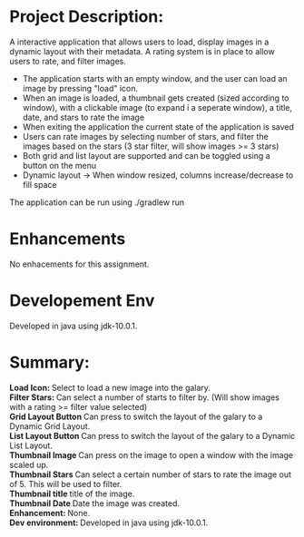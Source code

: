 <h1> Project Description: </h1> 
A interactive application that allows users to load, display images in a dynamic layout with their metadata.
A rating system is in place to allow users to rate, and filter images. 

<ul>
    <li> The application starts with an empty window, and the user can load an image by pressing "load" icon. </li> 
    <li> When an image is loaded, a thumbnail gets created (sized according to window), with a clickable image (to expand i a seperate window), a title, date, and stars to rate the image </li>
    <li> When exiting the application the current state of the application is saved </li>
    <li> Users can rate images by selecting number of stars, and filter the images based on the stars (3 star filter, will show images >= 3 stars) </li>
    <li> Both grid and list layout are supported and can be toggled using a button on the menu </li>
    <li> Dynamic layout -> When window resized, columns increase/decrease to fill space </li>
</ul>

The application can be run using ./gradlew run

<h1> Enhancements </h1>
No enhacements for this assignment. 

<h1> Developement Env </h1> 
Developed in java using jdk-10.0.1. 

<h1> Summary: </h1> 
<b> Load Icon: </b> Select to load a new image into the galary. <br> 
<b> Filter Stars: </b> Can select a number of starts to filter by. (Will show images with a rating >= filter value selected) <br> 
<b> Grid Layout Button </b> Can press to switch the layout of the galary to a Dynamic Grid Layout. <br> 
<b> List Layout Button </b> Can press to switch the layout of the galary to a Dynamic List Layout. <br> 
<b> Thumbnail Image </b> Can press on the image to open a window with the image scaled up. <br> 
<b> Thumbnail Stars </b> Can select a certain number of stars to rate the image out of 5. This will be used to filter. <br> 
<b> Thumbnail title </b> title of the image.<br> 
<b> Thumbnail Date </b> Date the image was created.<br> 
<b> Enhancement: </b> None. <br> 
<b> Dev environment: </b> Developed in java using jdk-10.0.1.   </br>
